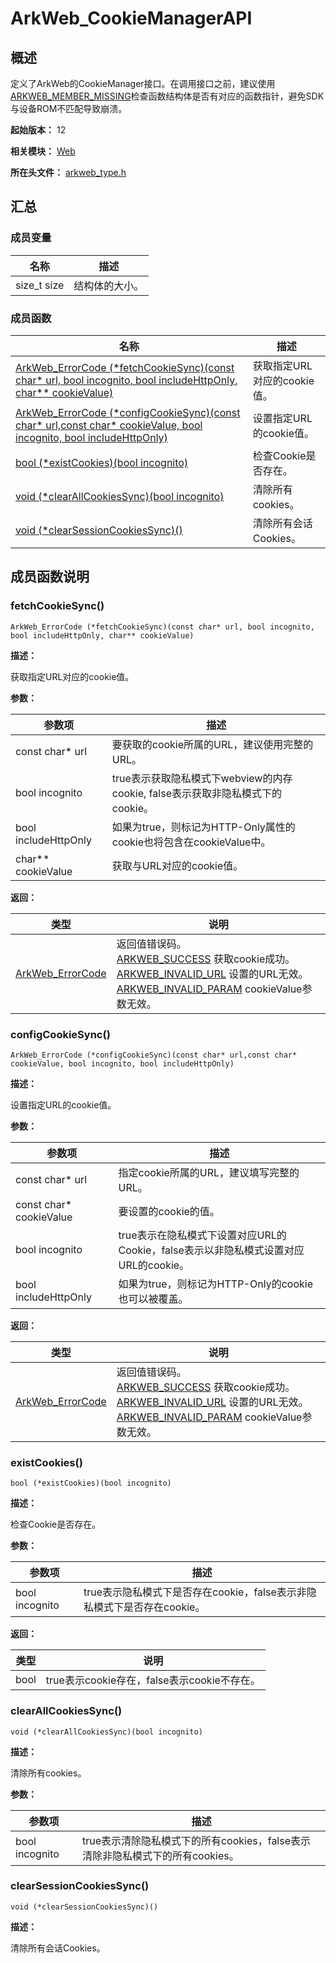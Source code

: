 # ArkWeb_CookieManagerAPI
<!--Kit: ArkWeb-->
<!--Subsystem: Web-->
<!--Owner: @aohui-->
<!--Designer: @yaomingliu-->
<!--Tester: @ghiker-->
<!--Adviser: @HelloShuo-->

## 概述

定义了ArkWeb的CookieManager接口。在调用接口之前，建议使用[ARKWEB_MEMBER_MISSING](capi-arkweb-type-h.md#宏定义)检查函数结构体是否有对应的函数指针，避免SDK与设备ROM不匹配导致崩溃。

**起始版本：** 12

**相关模块：** [Web](capi-web.md)

**所在头文件：** [arkweb_type.h](capi-arkweb-type-h.md)

## 汇总

### 成员变量

| 名称 | 描述 |
| -- | -- |
| size_t size | 结构体的大小。 |


### 成员函数

| 名称                                                                                                                                        | 描述                |
|-------------------------------------------------------------------------------------------------------------------------------------------|--------------------|
| [ArkWeb_ErrorCode (\*fetchCookieSync)(const char* url, bool incognito, bool includeHttpOnly, char** cookieValue)](#fetchcookiesync)       | 获取指定URL对应的cookie值。 |
| [ArkWeb_ErrorCode (\*configCookieSync)(const char* url,const char* cookieValue, bool incognito, bool includeHttpOnly)](#configcookiesync) | 设置指定URL的cookie值。   |
| [bool (\*existCookies)(bool incognito)](#existcookies)                                                                                    | 检查Cookie是否存在。      |
| [void (\*clearAllCookiesSync)(bool incognito)](#clearallcookiessync)                                                                      | 清除所有cookies。       |
| [void (*clearSessionCookiesSync)()](#clearsessioncookiessync)                                                                             | 清除所有会话Cookies。                   |

## 成员函数说明

### fetchCookieSync()

```
ArkWeb_ErrorCode (*fetchCookieSync)(const char* url, bool incognito, bool includeHttpOnly, char** cookieValue)
```

**描述：**

获取指定URL对应的cookie值。

**参数：**

| 参数项 | 描述 |
| -- | -- |
| const char* url | 要获取的cookie所属的URL，建议使用完整的URL。 |
|  bool incognito | true表示获取隐私模式下webview的内存cookie, false表示获取非隐私模式下的cookie。 |
|  bool includeHttpOnly | 如果为true，则标记为HTTP-Only属性的cookie也将包含在cookieValue中。 |
|  char** cookieValue |  获取与URL对应的cookie值。 |

**返回：**

| 类型                                                               | 说明                                                                                                                         |
|------------------------------------------------------------------|----------------------------------------------------------------------------------------------------------------------------|
| [ArkWeb_ErrorCode](capi-arkweb-error-code-h.md#arkweb_errorcode) | 返回值错误码。<br>[ARKWEB_SUCCESS](capi-arkweb-error-code-h.md#arkweb_errorcode) 获取cookie成功。<br>[ARKWEB_INVALID_URL](capi-arkweb-error-code-h.md#arkweb_errorcode) 设置的URL无效。<br>[ARKWEB_INVALID_PARAM](capi-arkweb-error-code-h.md#arkweb_errorcode) cookieValue参数无效。 |

### configCookieSync()

```
ArkWeb_ErrorCode (*configCookieSync)(const char* url,const char* cookieValue, bool incognito, bool includeHttpOnly)
```

**描述：**

设置指定URL的cookie值。

**参数：**

| 参数项 | 描述 |
| -- | -- |
| const char* url | 指定cookie所属的URL，建议填写完整的URL。 |
| const char* cookieValue | 要设置的cookie的值。 |
|  bool incognito | true表示在隐私模式下设置对应URL的Cookie，false表示以非隐私模式设置对应URL的cookie。 |
|  bool includeHttpOnly | 如果为true，则标记为HTTP-Only的cookie也可以被覆盖。 |

**返回：**

| 类型                                                               | 说明                                                                                                                         |
|------------------------------------------------------------------|----------------------------------------------------------------------------------------------------------------------------|
| [ArkWeb_ErrorCode](capi-arkweb-error-code-h.md#arkweb_errorcode) | 返回值错误码。<br>[ARKWEB_SUCCESS](capi-arkweb-error-code-h.md#arkweb_errorcode) 获取cookie成功。<br>[ARKWEB_INVALID_URL](capi-arkweb-error-code-h.md#arkweb_errorcode) 设置的URL无效。<br>[ARKWEB_INVALID_PARAM](capi-arkweb-error-code-h.md#arkweb_errorcode) cookieValue参数无效。 |

### existCookies()

```
bool (*existCookies)(bool incognito)
```

**描述：**

检查Cookie是否存在。

**参数：**

| 参数项 | 描述 |
| -- | -- |
|  bool incognito | true表示隐私模式下是否存在cookie，false表示非隐私模式下是否存在cookie。 |

**返回：**

| 类型 | 说明 |
|----|----|
| bool   | true表示cookie存在，false表示cookie不存在。   |

### clearAllCookiesSync()

```
void (*clearAllCookiesSync)(bool incognito)
```

**描述：**

清除所有cookies。

**参数：**

| 参数项 | 描述 |
|----|----|
| bool incognito   | true表示清除隐私模式下的所有cookies，false表示清除非隐私模式下的所有cookies。   |


### clearSessionCookiesSync()

```
void (*clearSessionCookiesSync)()
```

**描述：**

清除所有会话Cookies。
